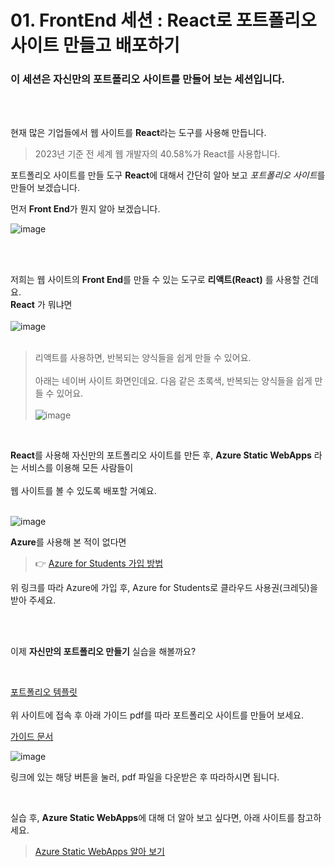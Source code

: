# 01. FrontEnd 세션 : React로 포트폴리오 사이트 만들고 배포하기

### 이 세션은 자신만의 포트폴리오 사이트를 만들어 보는 세션입니다.    
<br>
<br>

현재 많은 기업들에서 웹 사이트를 **React**라는 도구를 사용해 만듭니다.    
> 2023년 기준 전 세계 웹 개발자의 40.58%가 React를 사용합니다.  
  
포트폴리오 사이트를 만들 도구 **React**에 대해서 간단히 알아 보고 *포트폴리오 사이트*를 만들어 보겠습니다. 

먼저 **Front End**가 뭔지 알아 보겠습니다.  
  
![image](https://github.com/KNU-MLSA/2024_3_Event/assets/114579651/76330ab4-7567-4737-ac9d-ffff44d38982)

<br>
<br>
  
저희는 웹 사이트의 **Front End**를 만들 수 있는  도구로 **리액트(React)** 를 사용할 건데요.   
**React** 가 뭐냐면    
<br> 
![image](https://github.com/KNU-MLSA/2024_3_Event/assets/114579651/05aef436-58d5-4f88-9359-d61f298f83c8)  
<br>  
> 리액트를 사용하면, 반복되는 양식들을 쉽게 만들 수 있어요.  <br>  
> 아래는 네이버 사이트 화면인데요. 다음 같은 초록색, 반복되는 양식들을 쉽게 만들 수 있어요.  <br>  
>![image](https://github.com/KNU-MLSA/2024_3_Event/assets/114579651/3ec63a2f-78c7-4abc-b08c-a5352bce1b28)
  
<br>  

**React**를 사용해 자신만의 포트폴리오 사이트를 만든 후, **Azure Static WebApps** 라는 서비스를 이용해 모든 사람들이 <br>  
웹 사이트를 볼 수 있도록 배포할 거예요.  
<br>   

![image](https://github.com/KNU-MLSA/2024_3_Event/assets/114579651/cff1a7a7-0d65-422a-ba45-307db139daa3)

**Azure**를 사용해 본 적이 없다면
> 👉 [Azure for Students 가입 방법](https://github.com/KNU-MLSA/2023_10_Sessions/blob/main/1_AI%EB%A1%9C%EC%97%B0%EC%95%A0%ED%99%95%EB%A5%A0%EC%98%88%EC%B8%A1%ED%95%98%EA%B8%B0/Azure%20for%20Students%20%EA%B0%80%EC%9E%85%20%EB%B0%A9%EB%B2%95.pdf)  

위 링크를 따라 Azure에 가입 후, Azure for Students로 클라우드 사용권(크레딧)을 받아 주세요.

<br>
<br>
  
이제 **자신만의 포트폴리오 만들기** 실습을 해볼까요?

<br>  

[포트폴리오 템플릿](https://github.com/education/codespaces-project-template-js)
<br>  
위 사이트에 접속 후 
아래 가이드 pdf를 따라 포트폴리오 사이트를 만들어 보세요.  

[가이드 문서](https://github.com/KNU-MLSA/2024_3_Event/blob/main/01_FrontEnd/%EC%9E%90%EB%A3%8C/MLSA%202024%20%EC%83%81%EB%B0%98%EA%B8%B0%20FE%20%EC%B2%B4%ED%97%98%EB%B6%80%EC%8A%A4_%EA%B0%80%EC%9D%B4%EB%93%9C%EB%AC%B8%EC%84%9C_%EA%B9%80%EC%98%88%EC%B0%AC.pdf)
<br>

![image](https://github.com/KNU-MLSA/2024_3_Event/assets/114579651/1087c233-eb37-4936-9218-3515ef73e1c1)

링크에 있는 해당 버튼을 눌러, pdf 파일을 다운받은 후 따라하시면 됩니다.

<br>

실습 후, **Azure Static WebApps**에 대해 더 알아 보고 싶다면, 아래 사이트를 참고하세요.
> [Azure Static WebApps 알아 보기](https://learn.microsoft.com/ko-kr/azure/static-web-apps/overview)



